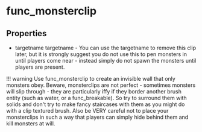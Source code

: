 # func_monsterclip

## Properties

* targetname targetname - You can use the targetname to remove this clip later, but it is strongly suggest you do not use this to pen monsters in until players come near - instead simply do not spawn the monsters until players are present.

!!! warning
    Use func_monsterclip to create an invisible wall that only monsters obey. Beware, monsterclips are not perfect - sometimes monsters will slip through - they are particularly iffy if they border another brush entity (such as water, or a func_breakable). So try to surround them with solids and don't try to make fancy staircases with them as you might do with a clip textured brush. Also be VERY careful not to place your monsterclips in such a way that players can simply hide behind them and kill monsters at will.